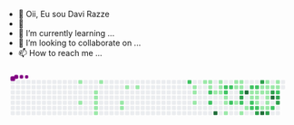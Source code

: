 - 👋 Oii, Eu sou Davi Razze
- 👀 
- 🌱 I’m currently learning ...
- 💞️ I’m looking to collaborate on ...
- 📫 How to reach me ...

<!---
Davirazze/Davirazze is a ✨ special ✨ repository because its `README.md` (this file) appears on your GitHub profile.
You can click the Preview link to take a look at your changes.
--->
<svg viewBox="-16 -32 880 192" width="880" height="192" xmlns="http://www.w3.org/2000/svg"><style>@keyframes c0{4.9%{fill:var(--c1)}4.92%,to{fill:var(--ce)}}@keyframes c1{10.52%{fill:var(--c1)}10.54%,to{fill:var(--ce)}}@keyframes c2{7.36%{fill:var(--c1)}7.38%,to{fill:var(--ce)}}@keyframes c3{7.71%{fill:var(--c1)}7.73%,to{fill:var(--ce)}}@keyframes c4{8.06%{fill:var(--c1)}8.08%,to{fill:var(--ce)}}@keyframes c5{8.41%{fill:var(--c1)}8.43%,to{fill:var(--ce)}}@keyframes c6{8.76%{fill:var(--c1)}8.78%,to{fill:var(--ce)}}@keyframes c7{6.31%{fill:var(--c1)}6.33%,to{fill:var(--ce)}}@keyframes c8{14.03%{fill:var(--c1)}14.05%,to{fill:var(--ce)}}@keyframes c9{13.67%{fill:var(--c1)}13.69%,to{fill:var(--ce)}}@keyframes ca{15.43%{fill:var(--c1)}15.45%,to{fill:var(--ce)}}@keyframes cb{16.13%{fill:var(--c1)}16.15%,to{fill:var(--ce)}}@keyframes cc{62.8%{fill:var(--c2)}62.82%,to{fill:var(--ce)}}@keyframes cd{19.99%{fill:var(--c1)}20.01%,to{fill:var(--ce)}}@keyframes ce{20.34%{fill:var(--c1)}20.36%,to{fill:var(--ce)}}@keyframes cf{21.04%{fill:var(--c1)}21.06%,to{fill:var(--ce)}}@keyframes cg{25.25%{fill:var(--c1)}25.27%,to{fill:var(--ce)}}@keyframes ch{24.9%{fill:var(--c1)}24.92%,to{fill:var(--ce)}}@keyframes ci{25.95%{fill:var(--c1)}25.97%,to{fill:var(--ce)}}@keyframes cj{60.69%{fill:var(--c2)}60.71%,to{fill:var(--ce)}}@keyframes ck{59.99%{fill:var(--c2)}60.01%,to{fill:var(--ce)}}@keyframes cl{23.15%{fill:var(--c1)}23.17%,to{fill:var(--ce)}}@keyframes cm{83.5%{fill:var(--c4)}83.52%,to{fill:var(--ce)}}@keyframes cn{24.2%{fill:var(--c1)}24.22%,to{fill:var(--ce)}}@keyframes co{23.85%{fill:var(--c1)}23.87%,to{fill:var(--ce)}}@keyframes cp{23.5%{fill:var(--c1)}23.52%,to{fill:var(--ce)}}@keyframes cq{45.95%{fill:var(--c2)}45.97%,to{fill:var(--ce)}}@keyframes cr{46.31%{fill:var(--c2)}46.33%,to{fill:var(--ce)}}@keyframes cs{27.71%{fill:var(--c1)}27.73%,to{fill:var(--ce)}}@keyframes ct{28.06%{fill:var(--c1)}28.08%,to{fill:var(--ce)}}@keyframes cu{28.76%{fill:var(--c1)}28.78%,to{fill:var(--ce)}}@keyframes cv{45.6%{fill:var(--c2)}45.62%,to{fill:var(--ce)}}@keyframes cw{58.59%{fill:var(--c2)}58.61%,to{fill:var(--ce)}}@keyframes cx{44.9%{fill:var(--c1)}44.92%,to{fill:var(--ce)}}@keyframes cy{43.85%{fill:var(--c1)}43.87%,to{fill:var(--ce)}}@keyframes cz{42.8%{fill:var(--c1)}42.82%,to{fill:var(--ce)}}@keyframes c10{44.55%{fill:var(--c1)}44.57%,to{fill:var(--ce)}}@keyframes c11{44.2%{fill:var(--c1)}44.22%,to{fill:var(--ce)}}@keyframes c12{47.36%{fill:var(--c2)}47.38%,to{fill:var(--ce)}}@keyframes c13{67.36%{fill:var(--c3)}67.38%,to{fill:var(--ce)}}@keyframes c14{57.88%{fill:var(--c2)}57.9%,to{fill:var(--ce)}}@keyframes c15{29.81%{fill:var(--c1)}29.83%,to{fill:var(--ce)}}@keyframes c16{76.48%{fill:var(--c4)}76.5%,to{fill:var(--ce)}}@keyframes c17{30.52%{fill:var(--c1)}30.54%,to{fill:var(--ce)}}@keyframes c18{48.41%{fill:var(--c2)}48.43%,to{fill:var(--ce)}}@keyframes c19{36.83%{fill:var(--c1)}36.85%,to{fill:var(--ce)}}@keyframes c1a{31.57%{fill:var(--c1)}31.59%,to{fill:var(--ce)}}@keyframes c1b{50.17%{fill:var(--c2)}50.19%,to{fill:var(--ce)}}@keyframes c1c{50.52%{fill:var(--c2)}50.54%,to{fill:var(--ce)}}@keyframes c1d{48.76%{fill:var(--c2)}48.78%,to{fill:var(--ce)}}@keyframes c1e{36.48%{fill:var(--c1)}36.5%,to{fill:var(--ce)}}@keyframes c1f{31.92%{fill:var(--c1)}31.94%,to{fill:var(--ce)}}@keyframes c1g{37.88%{fill:var(--c1)}37.9%,to{fill:var(--ce)}}@keyframes c1h{50.87%{fill:var(--c2)}50.89%,to{fill:var(--ce)}}@keyframes c1i{69.46%{fill:var(--c3)}69.48%,to{fill:var(--ce)}}@keyframes c1j{74.73%{fill:var(--c3)}74.75%,to{fill:var(--ce)}}@keyframes c1k{35.78%{fill:var(--c1)}35.8%,to{fill:var(--ce)}}@keyframes c1l{36.13%{fill:var(--c1)}36.15%,to{fill:var(--ce)}}@keyframes c1m{39.29%{fill:var(--c1)}39.31%,to{fill:var(--ce)}}@keyframes c1n{80.34%{fill:var(--c4)}80.36%,to{fill:var(--ce)}}@keyframes c1o{35.08%{fill:var(--c1)}35.1%,to{fill:var(--ce)}}@keyframes c1p{33.32%{fill:var(--c1)}33.34%,to{fill:var(--ce)}}@keyframes c1q{32.97%{fill:var(--c1)}32.99%,to{fill:var(--ce)}}@keyframes c1r{32.62%{fill:var(--c1)}32.64%,to{fill:var(--ce)}}@keyframes c1s{38.59%{fill:var(--c1)}38.61%,to{fill:var(--ce)}}@keyframes c1t{38.94%{fill:var(--c1)}38.96%,to{fill:var(--ce)}}@keyframes c1u{70.87%{fill:var(--c3)}70.89%,to{fill:var(--ce)}}@keyframes c1v{33.67%{fill:var(--c1)}33.69%,to{fill:var(--ce)}}@keyframes c1w{73.32%{fill:var(--c3)}73.34%,to{fill:var(--ce)}}@keyframes c1x{78.59%{fill:var(--c4)}78.61%,to{fill:var(--ce)}}@keyframes c1y{51.92%{fill:var(--c2)}51.94%,to{fill:var(--ce)}}@keyframes c1z{34.38%{fill:var(--c1)}34.4%,to{fill:var(--ce)}}@keyframes c20{34.03%{fill:var(--c1)}34.05%,to{fill:var(--ce)}}@keyframes c21{54.03%{fill:var(--c2)}54.05%,to{fill:var(--ce)}}@keyframes c22{72.62%{fill:var(--c3)}72.64%,to{fill:var(--ce)}}@keyframes c23{72.27%{fill:var(--c3)}72.29%,to{fill:var(--ce)}}@keyframes u0{4.9%{transform:scale(0,1)}4.92%,6.31%{transform:scale(.02,1)}6.33%,7.36%{transform:scale(.04,1)}7.38%,7.71%{transform:scale(.06,1)}7.73%,8.06%{transform:scale(.08,1)}8.08%,8.41%{transform:scale(.1,1)}8.43%,8.76%{transform:scale(.12,1)}10.52%,8.78%{transform:scale(.14,1)}10.54%,13.67%{transform:scale(.16,1)}13.69%,14.03%{transform:scale(.18,1)}14.05%,15.43%{transform:scale(.2,1)}15.45%,16.13%{transform:scale(.22,1)}16.15%,19.99%{transform:scale(.24,1)}20.01%,20.34%{transform:scale(.27,1)}20.36%,21.04%{transform:scale(.29,1)}21.06%,23.15%{transform:scale(.31,1)}23.17%,23.5%{transform:scale(.33,1)}23.52%,23.85%{transform:scale(.35,1)}23.87%,24.2%{transform:scale(.37,1)}24.22%,24.9%{transform:scale(.39,1)}24.92%,25.25%{transform:scale(.41,1)}25.27%,25.95%{transform:scale(.43,1)}25.97%,27.71%{transform:scale(.45,1)}27.73%,28.06%{transform:scale(.47,1)}28.08%,28.76%{transform:scale(.49,1)}28.78%,29.81%{transform:scale(.51,1)}29.83%,30.52%{transform:scale(.53,1)}30.54%,31.57%{transform:scale(.55,1)}31.59%,31.92%{transform:scale(.57,1)}31.94%,32.62%{transform:scale(.59,1)}32.64%,32.97%{transform:scale(.61,1)}32.99%,33.32%{transform:scale(.63,1)}33.34%,33.67%{transform:scale(.65,1)}33.69%,34.03%{transform:scale(.67,1)}34.05%,34.38%{transform:scale(.69,1)}34.4%,35.08%{transform:scale(.71,1)}35.1%,35.78%{transform:scale(.73,1)}35.8%,36.13%{transform:scale(.76,1)}36.15%,36.48%{transform:scale(.78,1)}36.5%,36.83%{transform:scale(.8,1)}36.85%,37.88%{transform:scale(.82,1)}37.9%,38.59%{transform:scale(.84,1)}38.61%,38.94%{transform:scale(.86,1)}38.96%,39.29%{transform:scale(.88,1)}39.31%,42.8%{transform:scale(.9,1)}42.82%,43.85%{transform:scale(.92,1)}43.87%,44.2%{transform:scale(.94,1)}44.22%,44.55%{transform:scale(.96,1)}44.57%,44.9%{transform:scale(.98,1)}44.92%,to{transform:scale(1,1)}}@keyframes u1{45.6%{transform:scale(0,1)}45.62%,45.95%{transform:scale(.06,1)}45.97%,46.31%{transform:scale(.13,1)}46.33%,47.36%{transform:scale(.19,1)}47.38%,48.41%{transform:scale(.25,1)}48.43%,48.76%{transform:scale(.31,1)}48.78%,50.17%{transform:scale(.38,1)}50.19%,50.52%{transform:scale(.44,1)}50.54%,50.87%{transform:scale(.5,1)}50.89%,51.92%{transform:scale(.56,1)}51.94%,54.03%{transform:scale(.63,1)}54.05%,57.88%{transform:scale(.69,1)}57.9%,58.59%{transform:scale(.75,1)}58.61%,59.99%{transform:scale(.81,1)}60.01%,60.69%{transform:scale(.88,1)}60.71%,62.8%{transform:scale(.94,1)}62.82%,to{transform:scale(1,1)}}@keyframes u2{67.36%{transform:scale(0,1)}67.38%,69.46%{transform:scale(.14,1)}69.48%,70.87%{transform:scale(.29,1)}70.89%,72.27%{transform:scale(.43,1)}72.29%,72.62%{transform:scale(.57,1)}72.64%,73.32%{transform:scale(.71,1)}73.34%,74.73%{transform:scale(.86,1)}74.75%,to{transform:scale(1,1)}}@keyframes u3{76.48%{transform:scale(0,1)}76.5%,78.59%{transform:scale(.25,1)}78.61%,80.34%{transform:scale(.5,1)}80.36%,83.5%{transform:scale(.75,1)}83.52%,to{transform:scale(1,1)}}@keyframes s0{0%,99.65%{transform:translate(0,-16px)}.35%{transform:translate(0,0)}6.32%{transform:translate(272px,0)}6.67%{transform:translate(272px,16px)}7.02%{transform:translate(256px,16px)}8.77%{transform:translate(256px,96px)}9.12%{transform:translate(240px,96px)}9.82%{transform:translate(240px,64px)}10.53%{transform:translate(208px,64px)}10.88%{transform:translate(208px,80px)}13.68%{transform:translate(336px,80px)}14.04%{transform:translate(336px,64px)}14.39%{transform:translate(352px,64px)}15.44%{transform:translate(352px,16px)}20%{transform:translate(560px,16px)}21.05%{transform:translate(560px,64px)}21.75%{transform:translate(592px,64px)}22.11%{transform:translate(592px,48px)}22.81%{transform:translate(624px,48px)}23.16%{transform:translate(624px,32px)}23.51%{transform:translate(640px,32px)}24.21%{transform:translate(640px,0)}25.26%{transform:translate(592px,0)}25.61%{transform:translate(592px,16px)}26.67%{transform:translate(640px,16px)}27.37%{transform:translate(640px,48px)}27.72%{transform:translate(656px,48px)}28.77%{transform:translate(656px,96px)}30.18%{transform:translate(720px,96px)}31.23%,41.05%,57.19%{transform:translate(720px,48px)}32.63%{transform:translate(784px,48px)}33.33%,35.44%{transform:translate(784px,16px)}34.04%,54.39%{transform:translate(816px,16px)}34.39%{transform:translate(816px,0)}35.09%{transform:translate(784px,0)}35.79%{transform:translate(768px,16px)}36.14%{transform:translate(768px,32px)}36.84%,49.47%{transform:translate(736px,32px)}37.19%,56.84%{transform:translate(736px,48px)}37.54%,68.42%{transform:translate(752px,48px)}37.89%{transform:translate(752px,64px)}38.6%{transform:translate(784px,64px)}38.95%{transform:translate(784px,80px)}39.3%{transform:translate(768px,80px)}40%,79.3%{transform:translate(768px,48px)}41.75%{transform:translate(720px,80px)}42.46%{transform:translate(688px,80px)}43.86%{transform:translate(688px,16px)}44.21%,47.72%,66.67%{transform:translate(704px,16px)}44.56%{transform:translate(704px,0)}45.26%{transform:translate(672px,0)}45.61%{transform:translate(672px,16px)}45.96%{transform:translate(656px,16px)}46.32%{transform:translate(656px,32px)}47.37%{transform:translate(704px,32px)}48.77%{transform:translate(752px,16px)}49.12%{transform:translate(752px,32px)}50.53%{transform:translate(736px,80px)}52.63%{transform:translate(832px,80px)}53.68%{transform:translate(832px,32px)}54.04%,72.98%{transform:translate(816px,32px)}56.14%{transform:translate(736px,16px)}57.54%{transform:translate(720px,64px)}60%{transform:translate(608px,64px)}61.4%{transform:translate(608px,0)}62.81%{transform:translate(544px,0)}63.16%{transform:translate(544px,16px)}67.37%{transform:translate(704px,48px)}69.82%{transform:translate(752px,112px)}70.53%{transform:translate(784px,112px)}70.88%{transform:translate(784px,96px)}71.58%{transform:translate(816px,96px)}73.33%,78.25%{transform:translate(800px,32px)}74.04%{transform:translate(800px,0)}75.79%{transform:translate(720px,0)}76.49%{transform:translate(720px,32px)}78.6%{transform:translate(800px,48px)}80.35%{transform:translate(768px,96px)}92.98%{transform:translate(192px,96px)}94.04%{transform:translate(192px,48px)}96.14%{transform:translate(96px,48px)}96.49%{transform:translate(96px,32px)}96.84%{transform:translate(80px,32px)}97.19%{transform:translate(80px,16px)}97.54%{transform:translate(64px,16px)}97.89%{transform:translate(64px,0)}98.25%{transform:translate(48px,0)}98.6%{transform:translate(48px,-16px)}}@keyframes s1{0%,99.65%{transform:translate(16px,-16px)}.35%{transform:translate(0,-16px)}.7%{transform:translate(0,0)}6.67%{transform:translate(272px,0)}7.02%{transform:translate(272px,16px)}7.37%{transform:translate(256px,16px)}9.12%{transform:translate(256px,96px)}9.47%{transform:translate(240px,96px)}10.18%{transform:translate(240px,64px)}10.88%{transform:translate(208px,64px)}11.23%{transform:translate(208px,80px)}14.04%{transform:translate(336px,80px)}14.39%{transform:translate(336px,64px)}14.74%{transform:translate(352px,64px)}15.79%{transform:translate(352px,16px)}20.35%{transform:translate(560px,16px)}21.4%{transform:translate(560px,64px)}22.11%{transform:translate(592px,64px)}22.46%{transform:translate(592px,48px)}23.16%{transform:translate(624px,48px)}23.51%{transform:translate(624px,32px)}23.86%{transform:translate(640px,32px)}24.56%{transform:translate(640px,0)}25.61%{transform:translate(592px,0)}25.96%{transform:translate(592px,16px)}27.02%{transform:translate(640px,16px)}27.72%{transform:translate(640px,48px)}28.07%{transform:translate(656px,48px)}29.12%{transform:translate(656px,96px)}30.53%{transform:translate(720px,96px)}31.58%,41.4%,57.54%{transform:translate(720px,48px)}32.98%{transform:translate(784px,48px)}33.68%,35.79%{transform:translate(784px,16px)}34.39%,54.74%{transform:translate(816px,16px)}34.74%{transform:translate(816px,0)}35.44%{transform:translate(784px,0)}36.14%{transform:translate(768px,16px)}36.49%{transform:translate(768px,32px)}37.19%,49.82%{transform:translate(736px,32px)}37.54%,57.19%{transform:translate(736px,48px)}37.89%,68.77%{transform:translate(752px,48px)}38.25%{transform:translate(752px,64px)}38.95%{transform:translate(784px,64px)}39.3%{transform:translate(784px,80px)}39.65%{transform:translate(768px,80px)}40.35%,79.65%{transform:translate(768px,48px)}42.11%{transform:translate(720px,80px)}42.81%{transform:translate(688px,80px)}44.21%{transform:translate(688px,16px)}44.56%,48.07%,67.02%{transform:translate(704px,16px)}44.91%{transform:translate(704px,0)}45.61%{transform:translate(672px,0)}45.96%{transform:translate(672px,16px)}46.32%{transform:translate(656px,16px)}46.67%{transform:translate(656px,32px)}47.72%{transform:translate(704px,32px)}49.12%{transform:translate(752px,16px)}49.47%{transform:translate(752px,32px)}50.88%{transform:translate(736px,80px)}52.98%{transform:translate(832px,80px)}54.04%{transform:translate(832px,32px)}54.39%,73.33%{transform:translate(816px,32px)}56.49%{transform:translate(736px,16px)}57.89%{transform:translate(720px,64px)}60.35%{transform:translate(608px,64px)}61.75%{transform:translate(608px,0)}63.16%{transform:translate(544px,0)}63.51%{transform:translate(544px,16px)}67.72%{transform:translate(704px,48px)}70.18%{transform:translate(752px,112px)}70.88%{transform:translate(784px,112px)}71.23%{transform:translate(784px,96px)}71.93%{transform:translate(816px,96px)}73.68%,78.6%{transform:translate(800px,32px)}74.39%{transform:translate(800px,0)}76.14%{transform:translate(720px,0)}76.84%{transform:translate(720px,32px)}78.95%{transform:translate(800px,48px)}80.7%{transform:translate(768px,96px)}93.33%{transform:translate(192px,96px)}94.39%{transform:translate(192px,48px)}96.49%{transform:translate(96px,48px)}96.84%{transform:translate(96px,32px)}97.19%{transform:translate(80px,32px)}97.54%{transform:translate(80px,16px)}97.89%{transform:translate(64px,16px)}98.25%{transform:translate(64px,0)}98.6%{transform:translate(48px,0)}98.95%{transform:translate(48px,-16px)}}@keyframes s2{0%,99.65%{transform:translate(32px,-16px)}.7%{transform:translate(0,-16px)}1.05%{transform:translate(0,0)}7.02%{transform:translate(272px,0)}7.37%{transform:translate(272px,16px)}7.72%{transform:translate(256px,16px)}9.47%{transform:translate(256px,96px)}9.82%{transform:translate(240px,96px)}10.53%{transform:translate(240px,64px)}11.23%{transform:translate(208px,64px)}11.58%{transform:translate(208px,80px)}14.39%{transform:translate(336px,80px)}14.74%{transform:translate(336px,64px)}15.09%{transform:translate(352px,64px)}16.14%{transform:translate(352px,16px)}20.7%{transform:translate(560px,16px)}21.75%{transform:translate(560px,64px)}22.46%{transform:translate(592px,64px)}22.81%{transform:translate(592px,48px)}23.51%{transform:translate(624px,48px)}23.86%{transform:translate(624px,32px)}24.21%{transform:translate(640px,32px)}24.91%{transform:translate(640px,0)}25.96%{transform:translate(592px,0)}26.32%{transform:translate(592px,16px)}27.37%{transform:translate(640px,16px)}28.07%{transform:translate(640px,48px)}28.42%{transform:translate(656px,48px)}29.47%{transform:translate(656px,96px)}30.88%{transform:translate(720px,96px)}31.93%,41.75%,57.89%{transform:translate(720px,48px)}33.33%{transform:translate(784px,48px)}34.04%,36.14%{transform:translate(784px,16px)}34.74%,55.09%{transform:translate(816px,16px)}35.09%{transform:translate(816px,0)}35.79%{transform:translate(784px,0)}36.49%{transform:translate(768px,16px)}36.84%{transform:translate(768px,32px)}37.54%,50.18%{transform:translate(736px,32px)}37.89%,57.54%{transform:translate(736px,48px)}38.25%,69.12%{transform:translate(752px,48px)}38.6%{transform:translate(752px,64px)}39.3%{transform:translate(784px,64px)}39.65%{transform:translate(784px,80px)}40%{transform:translate(768px,80px)}40.7%,80%{transform:translate(768px,48px)}42.46%{transform:translate(720px,80px)}43.16%{transform:translate(688px,80px)}44.56%{transform:translate(688px,16px)}44.91%,48.42%,67.37%{transform:translate(704px,16px)}45.26%{transform:translate(704px,0)}45.96%{transform:translate(672px,0)}46.32%{transform:translate(672px,16px)}46.67%{transform:translate(656px,16px)}47.02%{transform:translate(656px,32px)}48.07%{transform:translate(704px,32px)}49.47%{transform:translate(752px,16px)}49.82%{transform:translate(752px,32px)}51.23%{transform:translate(736px,80px)}53.33%{transform:translate(832px,80px)}54.39%{transform:translate(832px,32px)}54.74%,73.68%{transform:translate(816px,32px)}56.84%{transform:translate(736px,16px)}58.25%{transform:translate(720px,64px)}60.7%{transform:translate(608px,64px)}62.11%{transform:translate(608px,0)}63.51%{transform:translate(544px,0)}63.86%{transform:translate(544px,16px)}68.07%{transform:translate(704px,48px)}70.53%{transform:translate(752px,112px)}71.23%{transform:translate(784px,112px)}71.58%{transform:translate(784px,96px)}72.28%{transform:translate(816px,96px)}74.04%,78.95%{transform:translate(800px,32px)}74.74%{transform:translate(800px,0)}76.49%{transform:translate(720px,0)}77.19%{transform:translate(720px,32px)}79.3%{transform:translate(800px,48px)}81.05%{transform:translate(768px,96px)}93.68%{transform:translate(192px,96px)}94.74%{transform:translate(192px,48px)}96.84%{transform:translate(96px,48px)}97.19%{transform:translate(96px,32px)}97.54%{transform:translate(80px,32px)}97.89%{transform:translate(80px,16px)}98.25%{transform:translate(64px,16px)}98.6%{transform:translate(64px,0)}98.95%{transform:translate(48px,0)}99.3%{transform:translate(48px,-16px)}}@keyframes s3{0%,99.65%{transform:translate(48px,-16px)}1.05%{transform:translate(0,-16px)}1.4%{transform:translate(0,0)}7.37%{transform:translate(272px,0)}7.72%{transform:translate(272px,16px)}8.07%{transform:translate(256px,16px)}9.82%{transform:translate(256px,96px)}10.18%{transform:translate(240px,96px)}10.88%{transform:translate(240px,64px)}11.58%{transform:translate(208px,64px)}11.93%{transform:translate(208px,80px)}14.74%{transform:translate(336px,80px)}15.09%{transform:translate(336px,64px)}15.44%{transform:translate(352px,64px)}16.49%{transform:translate(352px,16px)}21.05%{transform:translate(560px,16px)}22.11%{transform:translate(560px,64px)}22.81%{transform:translate(592px,64px)}23.16%{transform:translate(592px,48px)}23.86%{transform:translate(624px,48px)}24.21%{transform:translate(624px,32px)}24.56%{transform:translate(640px,32px)}25.26%{transform:translate(640px,0)}26.32%{transform:translate(592px,0)}26.67%{transform:translate(592px,16px)}27.72%{transform:translate(640px,16px)}28.42%{transform:translate(640px,48px)}28.77%{transform:translate(656px,48px)}29.82%{transform:translate(656px,96px)}31.23%{transform:translate(720px,96px)}32.28%,42.11%,58.25%{transform:translate(720px,48px)}33.68%{transform:translate(784px,48px)}34.39%,36.49%{transform:translate(784px,16px)}35.09%,55.44%{transform:translate(816px,16px)}35.44%{transform:translate(816px,0)}36.14%{transform:translate(784px,0)}36.84%{transform:translate(768px,16px)}37.19%{transform:translate(768px,32px)}37.89%,50.53%{transform:translate(736px,32px)}38.25%,57.89%{transform:translate(736px,48px)}38.6%,69.47%{transform:translate(752px,48px)}38.95%{transform:translate(752px,64px)}39.65%{transform:translate(784px,64px)}40%{transform:translate(784px,80px)}40.35%{transform:translate(768px,80px)}41.05%,80.35%{transform:translate(768px,48px)}42.81%{transform:translate(720px,80px)}43.51%{transform:translate(688px,80px)}44.91%{transform:translate(688px,16px)}45.26%,48.77%,67.72%{transform:translate(704px,16px)}45.61%{transform:translate(704px,0)}46.32%{transform:translate(672px,0)}46.67%{transform:translate(672px,16px)}47.02%{transform:translate(656px,16px)}47.37%{transform:translate(656px,32px)}48.42%{transform:translate(704px,32px)}49.82%{transform:translate(752px,16px)}50.18%{transform:translate(752px,32px)}51.58%{transform:translate(736px,80px)}53.68%{transform:translate(832px,80px)}54.74%{transform:translate(832px,32px)}55.09%,74.04%{transform:translate(816px,32px)}57.19%{transform:translate(736px,16px)}58.6%{transform:translate(720px,64px)}61.05%{transform:translate(608px,64px)}62.46%{transform:translate(608px,0)}63.86%{transform:translate(544px,0)}64.21%{transform:translate(544px,16px)}68.42%{transform:translate(704px,48px)}70.88%{transform:translate(752px,112px)}71.58%{transform:translate(784px,112px)}71.93%{transform:translate(784px,96px)}72.63%{transform:translate(816px,96px)}74.39%,79.3%{transform:translate(800px,32px)}75.09%{transform:translate(800px,0)}76.84%{transform:translate(720px,0)}77.54%{transform:translate(720px,32px)}79.65%{transform:translate(800px,48px)}81.4%{transform:translate(768px,96px)}94.04%{transform:translate(192px,96px)}95.09%{transform:translate(192px,48px)}97.19%{transform:translate(96px,48px)}97.54%{transform:translate(96px,32px)}97.89%{transform:translate(80px,32px)}98.25%{transform:translate(80px,16px)}98.6%{transform:translate(64px,16px)}98.95%{transform:translate(64px,0)}99.3%{transform:translate(48px,0)}}:root{--cb:#1b1f230a;--cs:purple;--ce:#ebedf0;--c0:#ebedf0;--c1:#9be9a8;--c2:#40c463;--c3:#30a14e;--c4:#216e39}@media (prefers-color-scheme:dark){:root{--cb:#1b1f230a;--cs:purple;--ce:#161b22;--c1:#01311f;--c2:#034525;--c3:#0f6d31;--c4:#00c647}}.c{shape-rendering:geometricPrecision;rx:2;ry:2;fill:var(--ce);stroke-width:1px;stroke:var(--cb);animation:none 28500ms linear infinite}.c.c0,.c.c1,.c.c2{fill:var(--c1);animation-name:c0}.c.c1,.c.c2{animation-name:c1}.c.c2{animation-name:c2}.c.c3,.c.c4,.c.c5{fill:var(--c1);animation-name:c3}.c.c4,.c.c5{animation-name:c4}.c.c5{animation-name:c5}.c.c6,.c.c7,.c.c8{fill:var(--c1);animation-name:c6}.c.c7,.c.c8{animation-name:c7}.c.c8{animation-name:c8}.c.c9,.c.ca,.c.cb{fill:var(--c1);animation-name:c9}.c.ca,.c.cb{animation-name:ca}.c.cb{animation-name:cb}.c.cc{fill:var(--c2);animation-name:cc}.c.cd,.c.ce,.c.cf{fill:var(--c1);animation-name:cd}.c.ce,.c.cf{animation-name:ce}.c.cf{animation-name:cf}.c.cg,.c.ch,.c.ci{fill:var(--c1);animation-name:cg}.c.ch,.c.ci{animation-name:ch}.c.ci{animation-name:ci}.c.cj,.c.ck{fill:var(--c2);animation-name:cj}.c.ck{animation-name:ck}.c.cl{fill:var(--c1);animation-name:cl}.c.cm{fill:var(--c4);animation-name:cm}.c.cn,.c.co,.c.cp{fill:var(--c1);animation-name:cn}.c.co,.c.cp{animation-name:co}.c.cp{animation-name:cp}.c.cq,.c.cr{fill:var(--c2);animation-name:cq}.c.cr{animation-name:cr}.c.cs,.c.ct,.c.cu{fill:var(--c1);animation-name:cs}.c.ct,.c.cu{animation-name:ct}.c.cu{animation-name:cu}.c.cv,.c.cw{fill:var(--c2);animation-name:cv}.c.cw{animation-name:cw}.c.cx,.c.cy{fill:var(--c1);animation-name:cx}.c.cy{animation-name:cy}.c.c10,.c.c11,.c.cz{fill:var(--c1);animation-name:cz}.c.c10,.c.c11{animation-name:c10}.c.c11{animation-name:c11}.c.c12{fill:var(--c2);animation-name:c12}.c.c13{fill:var(--c3);animation-name:c13}.c.c14{fill:var(--c2);animation-name:c14}.c.c15{fill:var(--c1);animation-name:c15}.c.c16{fill:var(--c4);animation-name:c16}.c.c17{fill:var(--c1);animation-name:c17}.c.c18{fill:var(--c2);animation-name:c18}.c.c19,.c.c1a{fill:var(--c1);animation-name:c19}.c.c1a{animation-name:c1a}.c.c1b,.c.c1c,.c.c1d{fill:var(--c2);animation-name:c1b}.c.c1c,.c.c1d{animation-name:c1c}.c.c1d{animation-name:c1d}.c.c1e,.c.c1f,.c.c1g{fill:var(--c1);animation-name:c1e}.c.c1f,.c.c1g{animation-name:c1f}.c.c1g{animation-name:c1g}.c.c1h{fill:var(--c2);animation-name:c1h}.c.c1i,.c.c1j{fill:var(--c3);animation-name:c1i}.c.c1j{animation-name:c1j}.c.c1k,.c.c1l,.c.c1m{fill:var(--c1);animation-name:c1k}.c.c1l,.c.c1m{animation-name:c1l}.c.c1m{animation-name:c1m}.c.c1n{fill:var(--c4);animation-name:c1n}.c.c1o,.c.c1p,.c.c1q{fill:var(--c1);animation-name:c1o}.c.c1p,.c.c1q{animation-name:c1p}.c.c1q{animation-name:c1q}.c.c1r,.c.c1s,.c.c1t{fill:var(--c1);animation-name:c1r}.c.c1s,.c.c1t{animation-name:c1s}.c.c1t{animation-name:c1t}.c.c1u{fill:var(--c3);animation-name:c1u}.c.c1v{fill:var(--c1);animation-name:c1v}.c.c1w{fill:var(--c3);animation-name:c1w}.c.c1x{fill:var(--c4);animation-name:c1x}.c.c1y{fill:var(--c2);animation-name:c1y}.c.c1z,.c.c20{fill:var(--c1);animation-name:c1z}.c.c20{animation-name:c20}.c.c21{fill:var(--c2);animation-name:c21}.c.c22,.c.c23{fill:var(--c3);animation-name:c22}.c.c23{animation-name:c23}.s,.u{animation:none linear 28500ms infinite}.u,.u.u0{transform-origin:0 0}.u{transform:scale(0,1)}.u.u0{fill:var(--c1);animation-name:u0}.u.u1{fill:var(--c2);animation-name:u1;transform-origin:546.7px 0}.u.u2{fill:var(--c3);animation-name:u2;transform-origin:725.3px 0}.u.u3{fill:var(--c4);animation-name:u3;transform-origin:803.4px 0}.s{shape-rendering:geometricPrecision;fill:var(--cs)}.s.s0{transform:translate(0,-16px);animation-name:s0}.s.s1{transform:translate(16px,-16px);animation-name:s1}.s.s2{transform:translate(32px,-16px);animation-name:s2}.s.s3{transform:translate(48px,-16px);animation-name:s3}</style><rect class="c" x="2" y="2" width="12" height="12"/><rect class="c" x="2" y="18" width="12" height="12"/><rect class="c" x="2" y="34" width="12" height="12"/><rect class="c" x="2" y="50" width="12" height="12"/><rect class="c" x="2" y="66" width="12" height="12"/><rect class="c" x="2" y="82" width="12" height="12"/><rect class="c" x="2" y="98" width="12" height="12"/><rect class="c" x="18" y="2" width="12" height="12"/><rect class="c" x="18" y="18" width="12" height="12"/><rect class="c" x="18" y="34" width="12" height="12"/><rect class="c" x="18" y="50" width="12" height="12"/><rect class="c" x="18" y="66" width="12" height="12"/><rect class="c" x="18" y="82" width="12" height="12"/><rect class="c" x="18" y="98" width="12" height="12"/><rect class="c" x="34" y="2" width="12" height="12"/><rect class="c" x="34" y="18" width="12" height="12"/><rect class="c" x="34" y="34" width="12" height="12"/><rect class="c" x="34" y="50" width="12" height="12"/><rect class="c" x="34" y="66" width="12" height="12"/><rect class="c" x="34" y="82" width="12" height="12"/><rect class="c" x="34" y="98" width="12" height="12"/><rect class="c" x="50" y="2" width="12" height="12"/><rect class="c" x="50" y="18" width="12" height="12"/><rect class="c" x="50" y="34" width="12" height="12"/><rect class="c" x="50" y="50" width="12" height="12"/><rect class="c" x="50" y="66" width="12" height="12"/><rect class="c" x="50" y="82" width="12" height="12"/><rect class="c" x="50" y="98" width="12" height="12"/><rect class="c" x="66" y="2" width="12" height="12"/><rect class="c" x="66" y="18" width="12" height="12"/><rect class="c" x="66" y="34" width="12" height="12"/><rect class="c" x="66" y="50" width="12" height="12"/><rect class="c" x="66" y="66" width="12" height="12"/><rect class="c" x="66" y="82" width="12" height="12"/><rect class="c" x="66" y="98" width="12" height="12"/><rect class="c" x="82" y="2" width="12" height="12"/><rect class="c" x="82" y="18" width="12" height="12"/><rect class="c" x="82" y="34" width="12" height="12"/><rect class="c" x="82" y="50" width="12" height="12"/><rect class="c" x="82" y="66" width="12" height="12"/><rect class="c" x="82" y="82" width="12" height="12"/><rect class="c" x="82" y="98" width="12" height="12"/><rect class="c" x="98" y="2" width="12" height="12"/><rect class="c" x="98" y="18" width="12" height="12"/><rect class="c" x="98" y="34" width="12" height="12"/><rect class="c" x="98" y="50" width="12" height="12"/><rect class="c" x="98" y="66" width="12" height="12"/><rect class="c" x="98" y="82" width="12" height="12"/><rect class="c" x="98" y="98" width="12" height="12"/><rect class="c" x="114" y="2" width="12" height="12"/><rect class="c" x="114" y="18" width="12" height="12"/><rect class="c" x="114" y="34" width="12" height="12"/><rect class="c" x="114" y="50" width="12" height="12"/><rect class="c" x="114" y="66" width="12" height="12"/><rect class="c" x="114" y="82" width="12" height="12"/><rect class="c" x="114" y="98" width="12" height="12"/><rect class="c" x="130" y="2" width="12" height="12"/><rect class="c" x="130" y="18" width="12" height="12"/><rect class="c" x="130" y="34" width="12" height="12"/><rect class="c" x="130" y="50" width="12" height="12"/><rect class="c" x="130" y="66" width="12" height="12"/><rect class="c" x="130" y="82" width="12" height="12"/><rect class="c" x="130" y="98" width="12" height="12"/><rect class="c" x="146" y="2" width="12" height="12"/><rect class="c" x="146" y="18" width="12" height="12"/><rect class="c" x="146" y="34" width="12" height="12"/><rect class="c" x="146" y="50" width="12" height="12"/><rect class="c" x="146" y="66" width="12" height="12"/><rect class="c" x="146" y="82" width="12" height="12"/><rect class="c" x="146" y="98" width="12" height="12"/><rect class="c" x="162" y="2" width="12" height="12"/><rect class="c" x="162" y="18" width="12" height="12"/><rect class="c" x="162" y="34" width="12" height="12"/><rect class="c" x="162" y="50" width="12" height="12"/><rect class="c" x="162" y="66" width="12" height="12"/><rect class="c" x="162" y="82" width="12" height="12"/><rect class="c" x="162" y="98" width="12" height="12"/><rect class="c" x="178" y="2" width="12" height="12"/><rect class="c" x="178" y="18" width="12" height="12"/><rect class="c" x="178" y="34" width="12" height="12"/><rect class="c" x="178" y="50" width="12" height="12"/><rect class="c" x="178" y="66" width="12" height="12"/><rect class="c" x="178" y="82" width="12" height="12"/><rect class="c" x="178" y="98" width="12" height="12"/><rect class="c" x="194" y="2" width="12" height="12"/><rect class="c" x="194" y="18" width="12" height="12"/><rect class="c" x="194" y="34" width="12" height="12"/><rect class="c" x="194" y="50" width="12" height="12"/><rect class="c" x="194" y="66" width="12" height="12"/><rect class="c" x="194" y="82" width="12" height="12"/><rect class="c" x="194" y="98" width="12" height="12"/><rect class="c c0" x="210" y="2" width="12" height="12"/><rect class="c" x="210" y="18" width="12" height="12"/><rect class="c" x="210" y="34" width="12" height="12"/><rect class="c" x="210" y="50" width="12" height="12"/><rect class="c c1" x="210" y="66" width="12" height="12"/><rect class="c" x="210" y="82" width="12" height="12"/><rect class="c" x="210" y="98" width="12" height="12"/><rect class="c" x="226" y="2" width="12" height="12"/><rect class="c" x="226" y="18" width="12" height="12"/><rect class="c" x="226" y="34" width="12" height="12"/><rect class="c" x="226" y="50" width="12" height="12"/><rect class="c" x="226" y="66" width="12" height="12"/><rect class="c" x="226" y="82" width="12" height="12"/><rect class="c" x="226" y="98" width="12" height="12"/><rect class="c" x="242" y="2" width="12" height="12"/><rect class="c" x="242" y="18" width="12" height="12"/><rect class="c" x="242" y="34" width="12" height="12"/><rect class="c" x="242" y="50" width="12" height="12"/><rect class="c" x="242" y="66" width="12" height="12"/><rect class="c" x="242" y="82" width="12" height="12"/><rect class="c" x="242" y="98" width="12" height="12"/><rect class="c" x="258" y="2" width="12" height="12"/><rect class="c" x="258" y="18" width="12" height="12"/><rect class="c c2" x="258" y="34" width="12" height="12"/><rect class="c c3" x="258" y="50" width="12" height="12"/><rect class="c c4" x="258" y="66" width="12" height="12"/><rect class="c c5" x="258" y="82" width="12" height="12"/><rect class="c c6" x="258" y="98" width="12" height="12"/><rect class="c c7" x="274" y="2" width="12" height="12"/><rect class="c" x="274" y="18" width="12" height="12"/><rect class="c" x="274" y="34" width="12" height="12"/><rect class="c" x="274" y="50" width="12" height="12"/><rect class="c" x="274" y="66" width="12" height="12"/><rect class="c" x="274" y="82" width="12" height="12"/><rect class="c" x="274" y="98" width="12" height="12"/><rect class="c" x="290" y="2" width="12" height="12"/><rect class="c" x="290" y="18" width="12" height="12"/><rect class="c" x="290" y="34" width="12" height="12"/><rect class="c" x="290" y="50" width="12" height="12"/><rect class="c" x="290" y="66" width="12" height="12"/><rect class="c" x="290" y="82" width="12" height="12"/><rect class="c" x="290" y="98" width="12" height="12"/><rect class="c" x="306" y="2" width="12" height="12"/><rect class="c" x="306" y="18" width="12" height="12"/><rect class="c" x="306" y="34" width="12" height="12"/><rect class="c" x="306" y="50" width="12" height="12"/><rect class="c" x="306" y="66" width="12" height="12"/><rect class="c" x="306" y="82" width="12" height="12"/><rect class="c" x="306" y="98" width="12" height="12"/><rect class="c" x="322" y="2" width="12" height="12"/><rect class="c" x="322" y="18" width="12" height="12"/><rect class="c" x="322" y="34" width="12" height="12"/><rect class="c" x="322" y="50" width="12" height="12"/><rect class="c" x="322" y="66" width="12" height="12"/><rect class="c" x="322" y="82" width="12" height="12"/><rect class="c" x="322" y="98" width="12" height="12"/><rect class="c" x="338" y="2" width="12" height="12"/><rect class="c" x="338" y="18" width="12" height="12"/><rect class="c" x="338" y="34" width="12" height="12"/><rect class="c" x="338" y="50" width="12" height="12"/><rect class="c c8" x="338" y="66" width="12" height="12"/><rect class="c c9" x="338" y="82" width="12" height="12"/><rect class="c" x="338" y="98" width="12" height="12"/><rect class="c" x="354" y="2" width="12" height="12"/><rect class="c ca" x="354" y="18" width="12" height="12"/><rect class="c" x="354" y="34" width="12" height="12"/><rect class="c" x="354" y="50" width="12" height="12"/><rect class="c" x="354" y="66" width="12" height="12"/><rect class="c" x="354" y="82" width="12" height="12"/><rect class="c" x="354" y="98" width="12" height="12"/><rect class="c" x="370" y="2" width="12" height="12"/><rect class="c" x="370" y="18" width="12" height="12"/><rect class="c" x="370" y="34" width="12" height="12"/><rect class="c" x="370" y="50" width="12" height="12"/><rect class="c" x="370" y="66" width="12" height="12"/><rect class="c" x="370" y="82" width="12" height="12"/><rect class="c" x="370" y="98" width="12" height="12"/><rect class="c" x="386" y="2" width="12" height="12"/><rect class="c cb" x="386" y="18" width="12" height="12"/><rect class="c" x="386" y="34" width="12" height="12"/><rect class="c" x="386" y="50" width="12" height="12"/><rect class="c" x="386" y="66" width="12" height="12"/><rect class="c" x="386" y="82" width="12" height="12"/><rect class="c" x="386" y="98" width="12" height="12"/><rect class="c" x="402" y="2" width="12" height="12"/><rect class="c" x="402" y="18" width="12" height="12"/><rect class="c" x="402" y="34" width="12" height="12"/><rect class="c" x="402" y="50" width="12" height="12"/><rect class="c" x="402" y="66" width="12" height="12"/><rect class="c" x="402" y="82" width="12" height="12"/><rect class="c" x="402" y="98" width="12" height="12"/><rect class="c" x="418" y="2" width="12" height="12"/><rect class="c" x="418" y="18" width="12" height="12"/><rect class="c" x="418" y="34" width="12" height="12"/><rect class="c" x="418" y="50" width="12" height="12"/><rect class="c" x="418" y="66" width="12" height="12"/><rect class="c" x="418" y="82" width="12" height="12"/><rect class="c" x="418" y="98" width="12" height="12"/><rect class="c" x="434" y="2" width="12" height="12"/><rect class="c" x="434" y="18" width="12" height="12"/><rect class="c" x="434" y="34" width="12" height="12"/><rect class="c" x="434" y="50" width="12" height="12"/><rect class="c" x="434" y="66" width="12" height="12"/><rect class="c" x="434" y="82" width="12" height="12"/><rect class="c" x="434" y="98" width="12" height="12"/><rect class="c" x="450" y="2" width="12" height="12"/><rect class="c" x="450" y="18" width="12" height="12"/><rect class="c" x="450" y="34" width="12" height="12"/><rect class="c" x="450" y="50" width="12" height="12"/><rect class="c" x="450" y="66" width="12" height="12"/><rect class="c" x="450" y="82" width="12" height="12"/><rect class="c" x="450" y="98" width="12" height="12"/><rect class="c" x="466" y="2" width="12" height="12"/><rect class="c" x="466" y="18" width="12" height="12"/><rect class="c" x="466" y="34" width="12" height="12"/><rect class="c" x="466" y="50" width="12" height="12"/><rect class="c" x="466" y="66" width="12" height="12"/><rect class="c" x="466" y="82" width="12" height="12"/><rect class="c" x="466" y="98" width="12" height="12"/><rect class="c" x="482" y="2" width="12" height="12"/><rect class="c" x="482" y="18" width="12" height="12"/><rect class="c" x="482" y="34" width="12" height="12"/><rect class="c" x="482" y="50" width="12" height="12"/><rect class="c" x="482" y="66" width="12" height="12"/><rect class="c" x="482" y="82" width="12" height="12"/><rect class="c" x="482" y="98" width="12" height="12"/><rect class="c" x="498" y="2" width="12" height="12"/><rect class="c" x="498" y="18" width="12" height="12"/><rect class="c" x="498" y="34" width="12" height="12"/><rect class="c" x="498" y="50" width="12" height="12"/><rect class="c" x="498" y="66" width="12" height="12"/><rect class="c" x="498" y="82" width="12" height="12"/><rect class="c" x="498" y="98" width="12" height="12"/><rect class="c" x="514" y="2" width="12" height="12"/><rect class="c" x="514" y="18" width="12" height="12"/><rect class="c" x="514" y="34" width="12" height="12"/><rect class="c" x="514" y="50" width="12" height="12"/><rect class="c" x="514" y="66" width="12" height="12"/><rect class="c" x="514" y="82" width="12" height="12"/><rect class="c" x="514" y="98" width="12" height="12"/><rect class="c" x="530" y="2" width="12" height="12"/><rect class="c" x="530" y="18" width="12" height="12"/><rect class="c" x="530" y="34" width="12" height="12"/><rect class="c" x="530" y="50" width="12" height="12"/><rect class="c" x="530" y="66" width="12" height="12"/><rect class="c" x="530" y="82" width="12" height="12"/><rect class="c" x="530" y="98" width="12" height="12"/><rect class="c cc" x="546" y="2" width="12" height="12"/><rect class="c" x="546" y="18" width="12" height="12"/><rect class="c" x="546" y="34" width="12" height="12"/><rect class="c" x="546" y="50" width="12" height="12"/><rect class="c" x="546" y="66" width="12" height="12"/><rect class="c" x="546" y="82" width="12" height="12"/><rect class="c" x="546" y="98" width="12" height="12"/><rect class="c" x="562" y="2" width="12" height="12"/><rect class="c cd" x="562" y="18" width="12" height="12"/><rect class="c ce" x="562" y="34" width="12" height="12"/><rect class="c" x="562" y="50" width="12" height="12"/><rect class="c cf" x="562" y="66" width="12" height="12"/><rect class="c" x="562" y="82" width="12" height="12"/><rect class="c" x="562" y="98" width="12" height="12"/><rect class="c" x="578" y="2" width="12" height="12"/><rect class="c" x="578" y="18" width="12" height="12"/><rect class="c" x="578" y="34" width="12" height="12"/><rect class="c" x="578" y="50" width="12" height="12"/><rect class="c" x="578" y="66" width="12" height="12"/><rect class="c" x="578" y="82" width="12" height="12"/><rect class="c" x="578" y="98" width="12" height="12"/><rect class="c cg" x="594" y="2" width="12" height="12"/><rect class="c" x="594" y="18" width="12" height="12"/><rect class="c" x="594" y="34" width="12" height="12"/><rect class="c" x="594" y="50" width="12" height="12"/><rect class="c" x="594" y="66" width="12" height="12"/><rect class="c" x="594" y="82" width="12" height="12"/><rect class="c" x="594" y="98" width="12" height="12"/><rect class="c ch" x="610" y="2" width="12" height="12"/><rect class="c ci" x="610" y="18" width="12" height="12"/><rect class="c cj" x="610" y="34" width="12" height="12"/><rect class="c" x="610" y="50" width="12" height="12"/><rect class="c ck" x="610" y="66" width="12" height="12"/><rect class="c" x="610" y="82" width="12" height="12"/><rect class="c" x="610" y="98" width="12" height="12"/><rect class="c" x="626" y="2" width="12" height="12"/><rect class="c" x="626" y="18" width="12" height="12"/><rect class="c cl" x="626" y="34" width="12" height="12"/><rect class="c" x="626" y="50" width="12" height="12"/><rect class="c" x="626" y="66" width="12" height="12"/><rect class="c" x="626" y="82" width="12" height="12"/><rect class="c cm" x="626" y="98" width="12" height="12"/><rect class="c cn" x="642" y="2" width="12" height="12"/><rect class="c co" x="642" y="18" width="12" height="12"/><rect class="c cp" x="642" y="34" width="12" height="12"/><rect class="c" x="642" y="50" width="12" height="12"/><rect class="c" x="642" y="66" width="12" height="12"/><rect class="c" x="642" y="82" width="12" height="12"/><rect class="c" x="642" y="98" width="12" height="12"/><rect class="c" x="658" y="2" width="12" height="12"/><rect class="c cq" x="658" y="18" width="12" height="12"/><rect class="c cr" x="658" y="34" width="12" height="12"/><rect class="c cs" x="658" y="50" width="12" height="12"/><rect class="c ct" x="658" y="66" width="12" height="12"/><rect class="c" x="658" y="82" width="12" height="12"/><rect class="c cu" x="658" y="98" width="12" height="12"/><rect class="c" x="674" y="2" width="12" height="12"/><rect class="c cv" x="674" y="18" width="12" height="12"/><rect class="c" x="674" y="34" width="12" height="12"/><rect class="c" x="674" y="50" width="12" height="12"/><rect class="c cw" x="674" y="66" width="12" height="12"/><rect class="c" x="674" y="82" width="12" height="12"/><rect class="c" x="674" y="98" width="12" height="12"/><rect class="c cx" x="690" y="2" width="12" height="12"/><rect class="c cy" x="690" y="18" width="12" height="12"/><rect class="c" x="690" y="34" width="12" height="12"/><rect class="c" x="690" y="50" width="12" height="12"/><rect class="c cz" x="690" y="66" width="12" height="12"/><rect class="c" x="690" y="82" width="12" height="12"/><rect class="c" x="690" y="98" width="12" height="12"/><rect class="c c10" x="706" y="2" width="12" height="12"/><rect class="c c11" x="706" y="18" width="12" height="12"/><rect class="c c12" x="706" y="34" width="12" height="12"/><rect class="c c13" x="706" y="50" width="12" height="12"/><rect class="c c14" x="706" y="66" width="12" height="12"/><rect class="c" x="706" y="82" width="12" height="12"/><rect class="c c15" x="706" y="98" width="12" height="12"/><rect class="c" x="722" y="2" width="12" height="12"/><rect class="c" x="722" y="18" width="12" height="12"/><rect class="c c16" x="722" y="34" width="12" height="12"/><rect class="c" x="722" y="50" width="12" height="12"/><rect class="c" x="722" y="66" width="12" height="12"/><rect class="c c17" x="722" y="82" width="12" height="12"/><rect class="c" x="722" y="98" width="12" height="12"/><rect class="c" x="738" y="2" width="12" height="12"/><rect class="c c18" x="738" y="18" width="12" height="12"/><rect class="c c19" x="738" y="34" width="12" height="12"/><rect class="c c1a" x="738" y="50" width="12" height="12"/><rect class="c c1b" x="738" y="66" width="12" height="12"/><rect class="c c1c" x="738" y="82" width="12" height="12"/><rect class="c" x="738" y="98" width="12" height="12"/><rect class="c" x="754" y="2" width="12" height="12"/><rect class="c c1d" x="754" y="18" width="12" height="12"/><rect class="c c1e" x="754" y="34" width="12" height="12"/><rect class="c c1f" x="754" y="50" width="12" height="12"/><rect class="c c1g" x="754" y="66" width="12" height="12"/><rect class="c c1h" x="754" y="82" width="12" height="12"/><rect class="c c1i" x="754" y="98" width="12" height="12"/><rect class="c c1j" x="770" y="2" width="12" height="12"/><rect class="c c1k" x="770" y="18" width="12" height="12"/><rect class="c c1l" x="770" y="34" width="12" height="12"/><rect class="c" x="770" y="50" width="12" height="12"/><rect class="c" x="770" y="66" width="12" height="12"/><rect class="c c1m" x="770" y="82" width="12" height="12"/><rect class="c c1n" x="770" y="98" width="12" height="12"/><rect class="c c1o" x="786" y="2" width="12" height="12"/><rect class="c c1p" x="786" y="18" width="12" height="12"/><rect class="c c1q" x="786" y="34" width="12" height="12"/><rect class="c c1r" x="786" y="50" width="12" height="12"/><rect class="c c1s" x="786" y="66" width="12" height="12"/><rect class="c c1t" x="786" y="82" width="12" height="12"/><rect class="c c1u" x="786" y="98" width="12" height="12"/><rect class="c" x="802" y="2" width="12" height="12"/><rect class="c c1v" x="802" y="18" width="12" height="12"/><rect class="c c1w" x="802" y="34" width="12" height="12"/><rect class="c c1x" x="802" y="50" width="12" height="12"/><rect class="c" x="802" y="66" width="12" height="12"/><rect class="c c1y" x="802" y="82" width="12" height="12"/><rect class="c" x="802" y="98" width="12" height="12"/><rect class="c c1z" x="818" y="2" width="12" height="12"/><rect class="c c20" x="818" y="18" width="12" height="12"/><rect class="c c21" x="818" y="34" width="12" height="12"/><rect class="c c22" x="818" y="50" width="12" height="12"/><rect class="c c23" x="818" y="66" width="12" height="12"/><rect class="c" x="818" y="82" width="12" height="12"/><rect class="c" x="818" y="98" width="12" height="12"/><rect class="c" x="834" y="2" width="12" height="12"/><rect class="c" x="834" y="18" width="12" height="12"/><rect class="u u0" height="12" width="547.3" x="0.0" y="144"/><rect class="u u1" height="12" width="179.1" x="546.7" y="144"/><rect class="u u2" height="12" width="78.7" x="725.3" y="144"/><rect class="u u3" height="12" width="45.2" x="803.4" y="144"/><rect class="s s0" x="0.8" y="0.8" width="14.4" height="14.4" rx="4.5" ry="4.5"/><rect class="s s1" x="1.8" y="1.8" width="12.3" height="12.3" rx="4.1" ry="4.1"/><rect class="s s2" x="2.6" y="2.6" width="10.8" height="10.8" rx="3.6" ry="3.6"/><rect class="s s3" x="3.0" y="3.0" width="9.9" height="9.9" rx="3.3" ry="3.3"/></svg>
